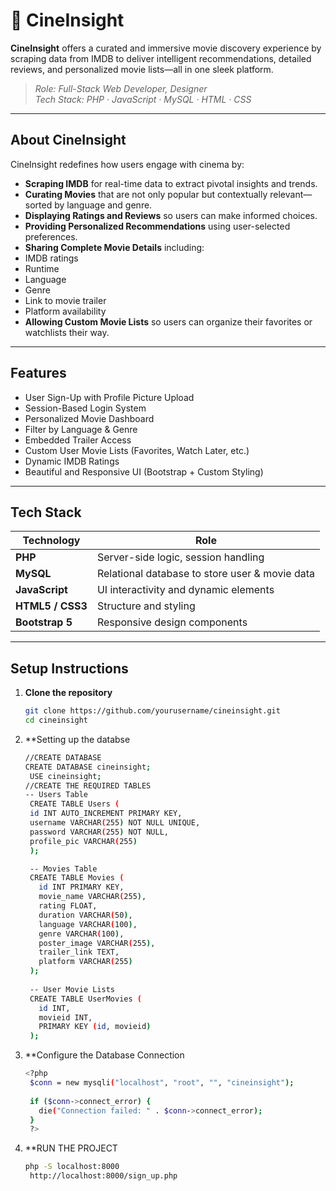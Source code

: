 # 🎥 CineInsight

**CineInsight** offers a curated and immersive movie discovery experience by scraping data from IMDB to deliver intelligent recommendations, detailed reviews, and personalized movie lists—all in one sleek platform.

>  *Role: Full-Stack Web Developer, Designer*  
>  *Tech Stack: PHP · JavaScript · MySQL · HTML · CSS*

---

##  About CineInsight

CineInsight redefines how users engage with cinema by:

-  **Scraping IMDB** for real-time data to extract pivotal insights and trends.
-  **Curating Movies** that are not only popular but contextually relevant—sorted by language and genre.
-  **Displaying Ratings and Reviews** so users can make informed choices.
-  **Providing Personalized Recommendations** using user-selected preferences.
-  **Sharing Complete Movie Details** including:
  - IMDB ratings
  - Runtime
  - Language
  - Genre
  - Link to movie trailer
  - Platform availability
-  **Allowing Custom Movie Lists** so users can organize their favorites or watchlists their way.

---

##  Features

-  User Sign-Up with Profile Picture Upload
-  Session-Based Login System
-  Personalized Movie Dashboard
-  Filter by Language & Genre
-  Embedded Trailer Access
-  Custom User Movie Lists (Favorites, Watch Later, etc.)
-  Dynamic IMDB Ratings
-  Beautiful and Responsive UI (Bootstrap + Custom Styling)

---

##  Tech Stack

| Technology | Role |
|------------|------|
| **PHP** | Server-side logic, session handling |
| **MySQL** | Relational database to store user & movie data |
| **JavaScript** | UI interactivity and dynamic elements |
| **HTML5 / CSS3** | Structure and styling |
| **Bootstrap 5** | Responsive design components |

---

##  Setup Instructions

1. **Clone the repository**
   ```bash
   git clone https://github.com/yourusername/cineinsight.git
   cd cineinsight

2. **Setting up the databse
   
   ```bash
   //CREATE DATABASE
   CREATE DATABASE cineinsight;
    USE cineinsight;
   //CREATE THE REQUIRED TABLES
   -- Users Table
    CREATE TABLE Users (
    id INT AUTO_INCREMENT PRIMARY KEY,
    username VARCHAR(255) NOT NULL UNIQUE,
    password VARCHAR(255) NOT NULL,
    profile_pic VARCHAR(255)
    );

    -- Movies Table
    CREATE TABLE Movies (
      id INT PRIMARY KEY,
      movie_name VARCHAR(255),
      rating FLOAT,
      duration VARCHAR(50),
      language VARCHAR(100),
      genre VARCHAR(100),
      poster_image VARCHAR(255),
      trailer_link TEXT,
      platform VARCHAR(255)
    );
    
    -- User Movie Lists
    CREATE TABLE UserMovies (
      id INT,
      movieid INT,
      PRIMARY KEY (id, movieid)
    );
3. **Configure the Database Connection
   ```bash
   <?php
    $conn = new mysqli("localhost", "root", "", "cineinsight");
    
    if ($conn->connect_error) {
      die("Connection failed: " . $conn->connect_error);
    }
    ?>
4. **RUN THE PROJECT
   ```bash
   php -S localhost:8000
    http://localhost:8000/sign_up.php


